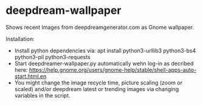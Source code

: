 # deepdream-wallpaper
Shows recent Images from deepdreamgenerator.com as Gnome wallpaper.

Installation:
- Install python dependencies via: apt install  python3-urllib3  python3-bs4  python3-pil python3-requests
- Start deepdreamer-wallpaper.py automatically wehn log-in as decribed here:
    https://help.gnome.org/users/gnome-help/stable/shell-apps-auto-start.html.en
- You might change the image recycle time, picture scaling (zoom or scaled) and/or deepdream latest or trending images via changing variables in the script.

